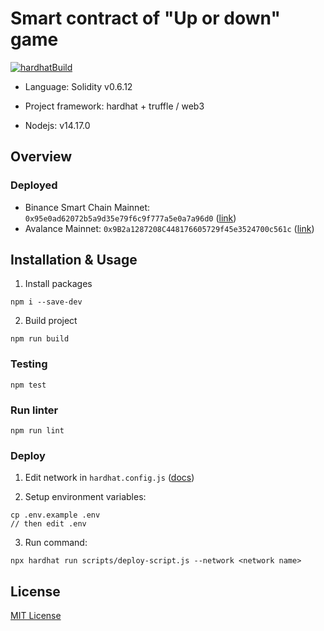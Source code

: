 # Smart contract of "Up or down" game

[![hardhatBuild](https://github.com/YAY-Games/up-or-down-contracts/actions/workflows/hardhatBuild.yaml/badge.svg)](https://github.com/YAY-Games/up-or-down-contracts/actions/workflows/hardhatBuild.yaml)

- Language: Solidity v0.6.12

- Project framework: hardhat + truffle / web3

- Nodejs: v14.17.0

## Overview

### Deployed

- Binance Smart Chain Mainnet: ```0x95e0ad62072b5a9d35e79f6c9f777a5e0a7a96d0``` ([link](https://bscscan.com/address/0x95e0ad62072b5a9d35e79f6c9f777a5e0a7a96d0))
- Avalance Mainnet: ```0x9B2a1287208C448176605729f45e3524700c561c``` ([link](https://cchain.explorer.avax.network/address/0x9B2a1287208C448176605729f45e3524700c561c))

## Installation & Usage

1. Install packages
```
npm i --save-dev
```

2. Build project
```
npm run build
```

### Testing

```
npm test
```

### Run linter

```
npm run lint
```

### Deploy

1. Edit network in ```hardhat.config.js``` ([docs](https://hardhat.org/config/))

2. Setup environment variables:
```
cp .env.example .env
// then edit .env
```

3. Run command:
```
npx hardhat run scripts/deploy-script.js --network <network name>
```

## License

[MIT License](./LICENSE)
